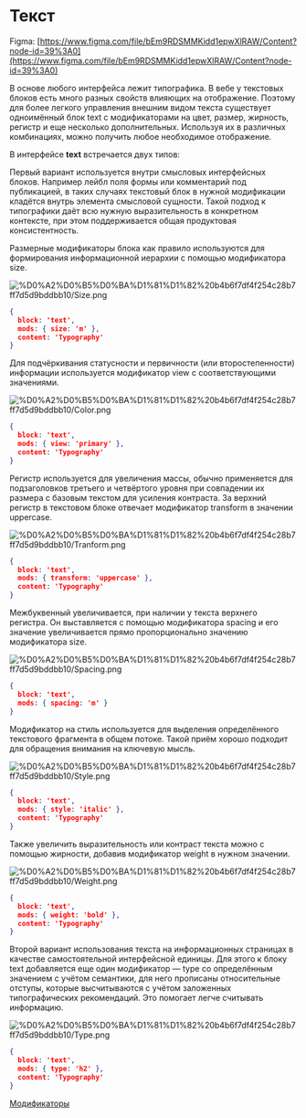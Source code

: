 # Текст

Figma: [https://www.figma.com/file/bEm9RDSMMKidd1epwXlRAW/Content?node-id=39%3A0](https://www.figma.com/file/bEm9RDSMMKidd1epwXlRAW/Content?node-id=39%3A0)

В основе любого интерфейса лежит типографика. В вебе у текстовых блоков есть много разных свойств влияющих на отображение. Поэтому для более легкого управления внешним видом текста существует одноимённый блок text с модификаторами на цвет, размер, жирность, регистр и еще несколько дополнительных. Используя их в различных комбинациях, можно получить любое необходимое отображение.

В интерфейсе **text** встречается двух типов:

Первый вариант используется внутри смысловых интерфейсных блоков. Например лейбл поля формы или комментарий под публикацией, в таких случаях текстовый блок в нужной модификации кладётся внутрь элемента смысловой сущности. Такой подход к типографики даёт всю нужную выразительность в конкретном контексте, при этом поддерживается общая продуктовая консистентность.

Размерные модификаторы блока как правило используются для формирования информационной иерархии с помощью модификатора size.

![%D0%A2%D0%B5%D0%BA%D1%81%D1%82%20b4b6f7df4f254c28b7ff7d5d9bddbb10/Size.png](🌖%20Спецификация%20по%20продуктовой%20разработке/Дизайн%20продукта/Контент/Текст/Size.png)

```json
{
  block: 'text',
  mods: { size: 'm' },
  content: 'Typography'
}
```

Для подчёркивания статусности и первичности (или второстепенности) информации используется модификатор view с соответствующими значениями.

![%D0%A2%D0%B5%D0%BA%D1%81%D1%82%20b4b6f7df4f254c28b7ff7d5d9bddbb10/Color.png](Color.png)

```json
{
  block: 'text',
  mods: { view: 'primary' },
  content: 'Typography'
}
```

Регистр используется для увеличения массы, обычно применяется для подзаголовков третьего и четвёртого уровня при совпадении их размера с базовым текстом для усиления контраста. За верхний регистр в текстовом блоке отвечает модификатор transform в значении uppercase.

![%D0%A2%D0%B5%D0%BA%D1%81%D1%82%20b4b6f7df4f254c28b7ff7d5d9bddbb10/Tranform.png](Tranform.png)

```json
{
  block: 'text',
  mods: { transform: 'uppercase' },
  content: 'Typography'
}
```

Межбуквенный увеличивается, при наличии у текста верхнего регистра. Он выставляется с помощью модификатора spacing и его значение увеличивается прямо пропорционально значению модификатора size.

![%D0%A2%D0%B5%D0%BA%D1%81%D1%82%20b4b6f7df4f254c28b7ff7d5d9bddbb10/Spacing.png](Spacing.png)

```json
{
  block: 'text',
  mods: { spacing: 'm' }
}
```

Модификатор на стиль используется для выделения определённого текстового фрагмента в общем потоке. Такой приём хорошо подходит для обращения внимания на ключевую мысль.

![%D0%A2%D0%B5%D0%BA%D1%81%D1%82%20b4b6f7df4f254c28b7ff7d5d9bddbb10/Style.png](Style.png)

```json
{
  block: 'text',
  mods: { style: 'italic' },
  content: 'Typography'
}
```

Также увеличить выразительность или контраст текста можно с помощью жирности, добавив модификатор weight в нужном значении.

![%D0%A2%D0%B5%D0%BA%D1%81%D1%82%20b4b6f7df4f254c28b7ff7d5d9bddbb10/Weight.png](Weight.png)

```json
{
  block: 'text',
  mods: { weight: 'bold' },
  content: 'Typography'
}
```

Второй вариант использования текста на информационных страницах в качестве самостоятельной интерфейсной единицы. Для этого к блоку text добавляется еще один модификатор — type со определённым значением с учётом семантики, для него прописаны относительные отступы, которые высчитываются с учётом заложенных типографических рекомендаций. Это помогает легче считывать информацию.

![%D0%A2%D0%B5%D0%BA%D1%81%D1%82%20b4b6f7df4f254c28b7ff7d5d9bddbb10/Type.png](Type.png)

```json
{
  block: 'text',
  mods: { type: 'h2' },
  content: 'Typography'
}
```

[Модификаторы](%D0%A2%D0%B5%D0%BA%D1%81%D1%82%20b4b6f7df4f254c28b7ff7d5d9bddbb10/%D0%9C%D0%BE%D0%B4%D0%B8%D1%84%D0%B8%D0%BA%D0%B0%D1%82%D0%BE%D1%80%D1%8B%2001b6b3f334d4405690024d57ecc72503.csv)